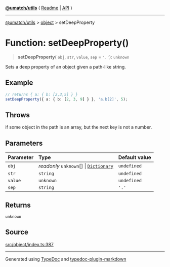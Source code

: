 [**@umatch/utils**](../../README.md) ( [Readme](../../README.md) \| [API](../../API.md) )

---

[@umatch/utils](../../API.md) > [object](../README.md) > setDeepProperty

# Function: setDeepProperty()

> **setDeepProperty**(
> `obj`,
> `str`,
> `value`,
> `sep` = `'.'`): `unknown`

Sets a deep property of an object given a path-like string.

## Example

```ts
// returns { a: { b: [2,3,5] } }
setDeepProperty({ a: { b: [2, 3, 9] } }, 'a.b[2]', 5);
```

## Throws

if some object in the path is an array, but the next key is not a number.

## Parameters

| Parameter | Type                                                                                        | Default value |
| :-------- | :------------------------------------------------------------------------------------------ | :------------ |
| `obj`     | _readonly_ `unknown`[] \| [`Dictionary`](../../index/type-aliases/type-alias.Dictionary.md) | `undefined`   |
| `str`     | `string`                                                                                    | `undefined`   |
| `value`   | `unknown`                                                                                   | `undefined`   |
| `sep`     | `string`                                                                                    | `'.'`         |

## Returns

`unknown`

## Source

[src/object/index.ts:387](https://github.com/umatch-oficial/utils/blob/51f6213/src/object/index.ts#L387)

---

Generated using [TypeDoc](https://typedoc.org/) and [typedoc-plugin-markdown](https://www.npmjs.com/package/typedoc-plugin-markdown)

